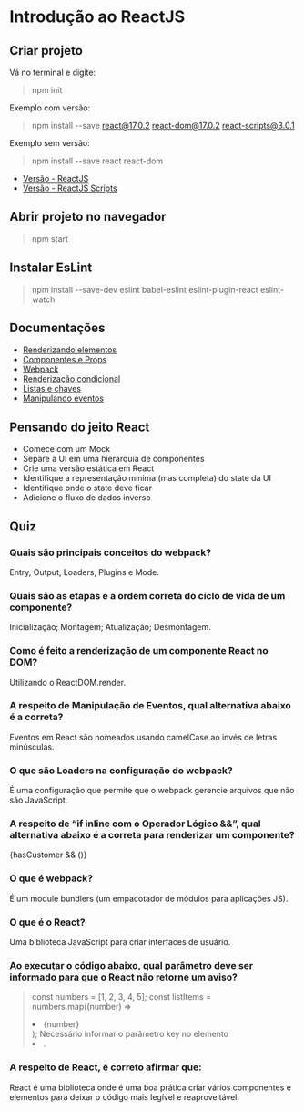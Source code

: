 # Introdução ao ReactJS
## Criar projeto
Vá no terminal e digite:
>npm init

Exemplo com versão:
>npm install --save react@17.0.2 react-dom@17.0.2 react-scripts@3.0.1

Exemplo sem versão:
>npm install --save react react-dom

- [Versão - ReactJS](https://pt-br.reactjs.org/versions/) 
- [Versão - ReactJS Scripts](https://openbase.com/js/react-scripts/versions)

## Abrir projeto no navegador
>npm start

## Instalar EsLint
>npm install --save-dev eslint babel-eslint eslint-plugin-react eslint-watch 

## Documentações
- [Renderizando elementos](https://pt-br.reactjs.org/docs/rendering-elements.html)
- [Componentes e Props](https://pt-br.reactjs.org/docs/components-and-props.html)
- [Webpack](https://medium.com/tableless/webpack-para-react-o-guia-final-cb8a95b369ed)
- [Renderização condicional](https://pt-br.reactjs.org/docs/conditional-rendering.html)
- [Listas e chaves](https://pt-br.reactjs.org/docs/lists-and-keys.html)
- [Manipulando eventos](https://pt-br.reactjs.org/docs/handling-events.html)

## Pensando do jeito React
- Comece com um Mock
- Separe a UI em uma hierarquia de componentes
- Crie uma versão estática em React
- Identifique a representação mínima (mas completa) do state da UI
- Identifique onde o state deve ficar
- Adicione o fluxo de dados inverso

## Quiz
### Quais são principais conceitos do webpack?
Entry, Output, Loaders, Plugins e Mode.

### Quais são as etapas e a ordem correta do ciclo de vida de um componente?
Inicialização; Montagem; Atualização; Desmontagem.

### Como é feito a renderização de um componente React no DOM?
Utilizando o ReactDOM.render.

### A respeito de Manipulação de Eventos, qual alternativa abaixo é a correta?
Eventos em React são nomeados usando camelCase ao invés de letras minúsculas.

### O que são Loaders na configuração do webpack?
É uma configuração que permite que o webpack gerencie arquivos que não são JavaScript.

### A respeito de “if inline com o Operador Lógico &&”, qual alternativa abaixo é a correta para renderizar um componente?
{hasCustomer && (<Component />)}

### O que é webpack?
É um module bundlers (um empacotador de módulos para aplicações JS).

### O que é o React?
Uma biblioteca JavaScript para criar interfaces de usuário.

### Ao executar o código abaixo, qual parâmetro deve ser informado para que o React não retorne um aviso? 
>const numbers = [1, 2, 3, 4, 5]; const listItems = numbers.map((number) =>  <li>{number}</li> );
Necessário informar o parâmetro key no elemento <li>.
  
### A respeito de React, é correto afirmar que:
React é uma biblioteca onde é uma boa prática criar vários componentes e elementos para deixar o código mais legível e reaproveitável.
